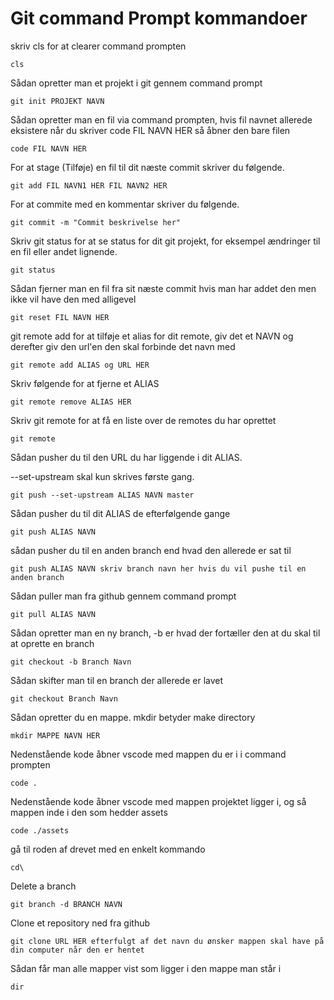 # Git command Prompt kommandoer


skriv cls for at clearer command prompten
```
cls
```

Sådan opretter man et projekt i git gennem command prompt
```
git init PROJEKT NAVN
```
Sådan opretter man en fil via command prompten, hvis fil navnet allerede eksistere når du skriver code FIL NAVN HER så åbner den bare filen
```
code FIL NAVN HER
```

For at stage (Tilføje) en fil til dit næste commit skriver du følgende.
```
git add FIL NAVN1 HER FIL NAVN2 HER
```

For at commite med en kommentar skriver du følgende.
```
git commit -m "Commit beskrivelse her"
```

Skriv git status for at se status for dit git projekt, for eksempel ændringer til en fil eller andet lignende.
```
git status
```

Sådan fjerner man en fil fra sit næste commit hvis man har addet den men ikke vil have den med alligevel
```
git reset FIL NAVN HER
```

git remote add for at tilføje et alias for dit remote, giv det et NAVN og derefter giv den url'en den skal forbinde det navn med
```
git remote add ALIAS og URL HER
```

Skriv følgende for at fjerne et ALIAS
```
git remote remove ALIAS HER
```

Skriv git remote for at få en liste over de remotes du har oprettet
```
git remote
```

Sådan pusher du til den URL du har liggende i dit ALIAS.

--set-upstream skal kun skrives første gang.
```
git push --set-upstream ALIAS NAVN master
```

Sådan pusher du til dit ALIAS de efterfølgende gange
```
git push ALIAS NAVN
```

sådan pusher du til en anden branch end hvad den allerede er sat til
```
git push ALIAS NAVN skriv branch navn her hvis du vil pushe til en anden branch
```

Sådan puller man fra github gennem command prompt
```
git pull ALIAS NAVN
```

Sådan opretter man en ny branch, -b er hvad der fortæller den at du skal til at oprette en branch
```
git checkout -b Branch Navn
```

Sådan skifter man til en branch der allerede er lavet
```
git checkout Branch Navn
```

Sådan opretter du en mappe. mkdir betyder make directory
```
mkdir MAPPE NAVN HER
```

Nedenstående kode åbner vscode med mappen du er i i command prompten
```
code .
```
Nedenstående kode åbner vscode med mappen projektet ligger i, og så mappen inde i den som hedder assets
```
code ./assets
```
gå til roden af drevet med en enkelt kommando

```
cd\
```

Delete a branch

```
git branch -d BRANCH NAVN
```
Clone et repository ned fra github

```
git clone URL HER efterfulgt af det navn du ønsker mappen skal have på din computer når den er hentet
```

Sådan får man alle mapper vist som ligger i den mappe man står i
```
dir
```